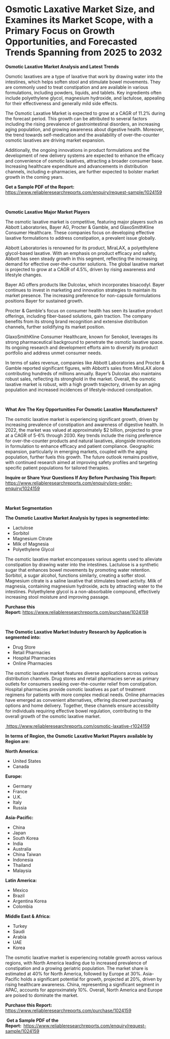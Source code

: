 <p><h1>Osmotic Laxative Market Size, and Examines its Market Scope, with a Primary Focus on Growth Opportunities, and Forecasted Trends Spanning from 2025 to 2032</h1></p><p><strong>Osmotic Laxative Market Analysis and Latest Trends</strong></p>
<p><p>Osmotic laxatives are a type of laxative that work by drawing water into the intestines, which helps soften stool and stimulate bowel movements. They are commonly used to treat constipation and are available in various formulations, including powders, liquids, and tablets. Key ingredients often include polyethylene glycol, magnesium hydroxide, and lactulose, appealing for their effectiveness and generally mild side effects.</p><p>The Osmotic Laxative Market is expected to grow at a CAGR of 11.2% during the forecast period. This growth can be attributed to several factors including the rising prevalence of gastrointestinal disorders, an increasing aging population, and growing awareness about digestive health. Moreover, the trend towards self-medication and the availability of over-the-counter osmotic laxatives are driving market expansion.</p><p>Additionally, the ongoing innovations in product formulations and the development of new delivery systems are expected to enhance the efficacy and convenience of osmotic laxatives, attracting a broader consumer base. Increasing healthcare expenditure and advancements in distribution channels, including e-pharmacies, are further expected to bolster market growth in the coming years.</p></p>
<p><strong>Get a Sample PDF of the Report:&nbsp;</strong> <a href="https://www.reliableresearchreports.com/enquiry/request-sample/1024159?utm_campaign=2810&utm_medium=2&utm_source=Github&utm_content=ia&utm_term=17042025&utm_id=osmotic-laxative">https://www.reliableresearchreports.com/enquiry/request-sample/1024159</a></p>
<p>&nbsp;</p>
<p><strong>Osmotic Laxative Major Market Players</strong></p>
<p><p>The osmotic laxative market is competitive, featuring major players such as Abbott Laboratories, Bayer AG, Procter & Gamble, and GlaxoSmithKline Consumer Healthcare. These companies focus on developing effective laxative formulations to address constipation, a prevalent issue globally.</p><p>Abbott Laboratories is renowned for its product, MiraLAX, a polyethylene glycol-based laxative. With an emphasis on product efficacy and safety, Abbott has seen steady growth in this segment, reflecting the increasing demand for effective over-the-counter solutions. The global laxative market is projected to grow at a CAGR of 4.5%, driven by rising awareness and lifestyle changes.</p><p>Bayer AG offers products like Dulcolax, which incorporates bisacodyl. Bayer continues to invest in marketing and innovation strategies to maintain its market presence. The increasing preference for non-capsule formulations positions Bayer for sustained growth.</p><p>Procter & Gamble's focus on consumer health has seen its laxative product offerings, including fiber-based solutions, gain traction. The company benefits from its strong brand recognition and extensive distribution channels, further solidifying its market position.</p><p>GlaxoSmithKline Consumer Healthcare, known for Senokot, leverages its strong pharmaceutical background to penetrate the osmotic laxative space. Its ongoing research and development efforts aim to diversify its product portfolio and address unmet consumer needs.</p><p>In terms of sales revenue, companies like Abbott Laboratories and Procter & Gamble reported significant figures, with Abbott’s sales from MiraLAX alone contributing hundreds of millions annually. Bayer’s Dulcolax also maintains robust sales, reflecting its stronghold in the market. Overall, the osmotic laxative market is robust, with a high growth trajectory, driven by an aging population and increased incidences of lifestyle-induced constipation.</p></p>
<p>&nbsp;</p>
<p><strong>What Are The Key Opportunities For Osmotic Laxative Manufacturers?</strong></p>
<p><p>The osmotic laxative market is experiencing significant growth, driven by increasing prevalence of constipation and awareness of digestive health. In 2022, the market was valued at approximately $2 billion, projected to grow at a CAGR of 5-6% through 2030. Key trends include the rising preference for over-the-counter products and natural laxatives, alongside innovations in formulation to enhance efficacy and patient compliance. Geographic expansion, particularly in emerging markets, coupled with the aging population, further fuels this growth. The future outlook remains positive, with continued research aimed at improving safety profiles and targeting specific patient populations for tailored therapies.</p></p>
<p><strong>Inquire or Share Your Questions If Any Before Purchasing This Report:</strong> <a href="https://www.reliableresearchreports.com/enquiry/pre-order-enquiry/1024159?utm_campaign=2810&utm_medium=2&utm_source=Github&utm_content=ia&utm_term=17042025&utm_id=osmotic-laxative">https://www.reliableresearchreports.com/enquiry/pre-order-enquiry/1024159</a></p>
<p>&nbsp;</p>
<p><strong>Market Segmentation</strong></p>
<p><strong>The Osmotic Laxative Market Analysis by types is segmented into:</strong></p>
<p><ul><li>Lactulose</li><li>Sorbitol</li><li>Magnesium Citrate</li><li>Milk of Magnesia</li><li>Polyethylene Glycol</li></ul></p>
<p><p>The osmotic laxative market encompasses various agents used to alleviate constipation by drawing water into the intestines. Lactulose is a synthetic sugar that enhances bowel movements by promoting water retention. Sorbitol, a sugar alcohol, functions similarly, creating a softer stool. Magnesium citrate is a saline laxative that stimulates bowel activity. Milk of magnesia, containing magnesium hydroxide, acts by attracting water to the intestines. Polyethylene glycol is a non-absorbable compound, effectively increasing stool moisture and improving passage.</p></p>
<p><strong>Purchase this Report:&nbsp;</strong><a href="https://www.reliableresearchreports.com/purchase/1024159?utm_campaign=2810&utm_medium=2&utm_source=Github&utm_content=ia&utm_term=17042025&utm_id=osmotic-laxative">https://www.reliableresearchreports.com/purchase/1024159</a></p>
<p>&nbsp;</p>
<p><strong>The Osmotic Laxative Market Industry Research by Application is segmented into:</strong></p>
<p><ul><li>Drug Store</li><li>Retail Pharmacies</li><li>Hospital Pharmacies</li><li>Online Pharmacies</li></ul></p>
<p><p>The osmotic laxative market features diverse applications across various distribution channels. Drug stores and retail pharmacies serve as primary outlets for consumers seeking over-the-counter relief from constipation. Hospital pharmacies provide osmotic laxatives as part of treatment regimens for patients with more complex medical needs. Online pharmacies have emerged as convenient alternatives, offering discreet purchasing options and home delivery. Together, these channels ensure accessibility for individuals requiring effective bowel regulation, contributing to the overall growth of the osmotic laxative market.</p></p>
<p><a href="https://www.reliableresearchreports.com/osmotic-laxative-r1024159?utm_campaign=2810&utm_medium=2&utm_source=Github&utm_content=ia&utm_term=17042025&utm_id=osmotic-laxative">&nbsp;https://www.reliableresearchreports.com/osmotic-laxative-r1024159</a></p>
<p><strong>In terms of Region, the Osmotic Laxative Market Players available by Region are:</strong></p>
<p>
    <p> <strong> North America: </strong>
        <ul>
            <li>United States</li>
            <li>Canada</li>
        </ul>
        </p> 
    <p> <strong> Europe: </strong>
        <ul>
            <li>Germany</li>
            <li>France</li>
            <li>U.K.</li>
            <li>Italy</li>
            <li>Russia</li>
        </ul>
        </p> 
    <p> <strong> Asia-Pacific: </strong>
        <ul>
            <li>China</li>
            <li>Japan</li>
            <li>South Korea</li>
            <li>India</li>
            <li>Australia</li>
            <li>China Taiwan</li>
            <li>Indonesia</li>
            <li>Thailand</li>
            <li>Malaysia</li>
        </ul>
        </p> 
    <p> <strong> Latin America: </strong>
        <ul>
            <li>Mexico</li>
            <li>Brazil</li>
            <li>Argentina Korea</li>
            <li>Colombia</li>
        </ul>
        </p> 
    <p> <strong> Middle East & Africa: </strong>
        <ul>
            <li>Turkey</li>
            <li>Saudi</li>
            <li>Arabia</li>
            <li>UAE</li>
            <li>Korea</li>
        </ul>
    </p>
    </p>
<p><p>The osmotic laxative market is experiencing notable growth across various regions, with North America leading due to increased prevalence of constipation and a growing geriatric population. The market share is estimated at 40% for North America, followed by Europe at 30%. Asia-Pacific holds a significant potential for growth, projected at 20%, driven by rising healthcare awareness. China, representing a significant segment in APAC, accounts for approximately 10%. Overall, North America and Europe are poised to dominate the market.</p></p>
<p><strong>Purchase this Report: </strong><a href="https://www.reliableresearchreports.com/purchase/1024159?utm_campaign=2810&utm_medium=2&utm_source=Github&utm_content=ia&utm_term=17042025&utm_id=osmotic-laxative">https://www.reliableresearchreports.com/purchase/1024159</a></p>
<p>&nbsp;<strong>Get a Sample PDF of the Report:&nbsp;&nbsp;</strong><a href="https://www.reliableresearchreports.com/enquiry/request-sample/1024159?utm_campaign=2810&utm_medium=2&utm_source=Github&utm_content=ia&utm_term=17042025&utm_id=osmotic-laxative">https://www.reliableresearchreports.com/enquiry/request-sample/1024159</a></p>
<p><strong></strong></p>
<p><p></p><p></p><p></p></p>
